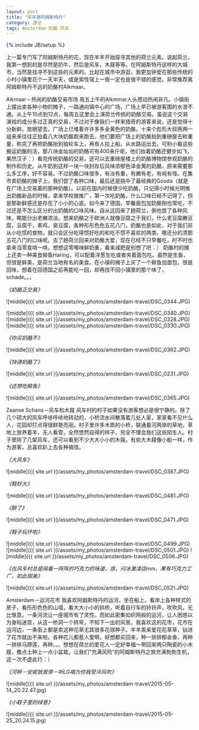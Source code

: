 ```yaml
---
layout: post
title: "羊羊游阿姆斯特丹"
category: 游记
tags: Amsterdam 奶酪 风车
---
```

{% include JB/setup %}

上一篇专门写了阿姆斯特丹的花，现在羊羊开始探寻其他的荷兰元素。说起荷兰，我第一想到的是尽然是奶牛，然后是风车，木屐等等。在阿姆斯特丹这样的大城市，当然是找寻不到这些的元素的。比起在城市中游逛，我更加钟爱在那些传统的小村小镇里花个一天半天，或是索性宿上一夜一定也是很不错的感觉。非常推荐离阿姆斯特丹不远的奶酪村Alkmaar。

Alkmaar－热闹的奶酪交易市场
周五上午的Alkmmar人头攒动热闹非凡。小镇街上摆出卖各种小物的摊子，一路通向镇中心的广场，广场上早已被游客围的水泄不通。从上午10点到12点，每周五这里会上演荷兰传统的奶酪交易。虽说这个交易演戏的成分多过正真的交易，不过对于像我们一样来猎奇的游客来说，还是觉得十分新鲜。放眼望去，广场上已堆着许许多多金黄色的奶酪。十来个彪形大叔两两一组来来往往正抬着八大块奶酪跑来跑去，他们要把广场上的奶酪抬到重磅屋去称重量，称完了再把奶酪抬到独轮车上，再有人拉上船，从水路运出去。可别小看这些搬运奶酪的活，那八块金灿灿的奶酪可有400来斤呢，他们抬着奶酪还健步如飞，果然汉子：）看完传统奶酪的交易，还可以去重磅屋楼上的奶酪博物馆参观奶酪的制作和历史。从牛奶到这样一块一块封存后风味浓郁色泽金黄的奶酪，原来需要那么多工序，好不容易。不过奶酪口味很多，有淡有重，有嫩有老，有纯有怪。在集市卖奶酪的摊子上，我们尝了各种口味，最后还是挑中了最经典的Gouda（就是在广场上交易着的那种奶酪）。以前在国内时候很少吃奶酪，只记得小时候光明推出奶酪新品的时候，拿来学校做推广，第一次吃奶酪，什么口味已经不记得了，但是那新鲜感还是存在了小小的心底。如今来了德国，早餐面包加奶酪倒也常吃，不过还是不怎么区分的出奶酪的口味风味。自从这回来了趟荷兰，倒也尝了各种风味，略能分出老嫩浓淡。想来奶酪之于欧洲人就像豆腐之于我们，什么老豆腐嫩豆腐，豆腐干，素鸡，臭豆腐，各种形形色色五花八门，奶酪也是如此，对于我们非从小吃惯的食物，就只会区分吃得惯好吃的和吃不惯不喜欢的两类，哪还分的清那五花八门的口味呢。去了趟荷兰回来对奶酪大爱，现在已经不只早餐吃，时不时也拿来当零食啃一啃，想想这零嘴味鲜奶重，看来减肥是别想了吧：）
奶酪村的摊上还卖一种美食鲱鱼Haring，可以配着洋葱生吃或者夹着面包吃。虽然是生鱼，但很是鲜美，是荷兰当地有名的美食。在小镇的摊子上买了一个鲱鱼加面包，很是回味，想着在回德国之前再能吃一回，却再找不回小镇里的那个味了，schade。。。

*《奶酪正交易》*

![middle]({{ site.url }}/assets/my_photos/amsterdam-travel/DSC_0344.JPG)

![middle]({{ site.url }}/assets/my_photos/amsterdam-travel/DSC_0340.JPG)
![middle]({{ site.url }}/assets/my_photos/amsterdam-travel/DSC_0328.JPG)
![middle]({{ site.url }}/assets/my_photos/amsterdam-travel/DSC_0330.JPG)

*《你买奶酪不》*

![middle]({{ site.url }}/assets/my_photos/amsterdam-travel/DSC_0362.JPG)

*《快递奶酪了》*

![middle]({{ site.url }}/assets/my_photos/amsterdam-travel/DSC_0231.JPG)

*《还想吃鲱鱼》*

![middle]({{ site.url }}/assets/my_photos/amsterdam-travel/DSC_0365.JPG)


Zaanse Schans－风车和木屐
风车村的村子如果没有游客想必是很宁静的。除了几个硕大的风车呼哧呼哧地转动的，小桥流水间散落着几处人家，家家看不见什么人，花园却打点得很鲜艳亮丽。村子里许多木质的小桥，联通着河两岸的草地，草地上放养着羊，无人看管，全然悠然自得的样子，完全不理会我们这些陌生人。村子里除了几架风车，还可以看到不少大大小小的木屐。有些大木屐像小船一样，作为游客，总喜欢趴上去各种搞怪。

*《大风车》*

![middle]({{ site.url }}/assets/my_photos/amsterdam-travel/DSC_0387.JPG)

*《鞋好大》*

![middle]({{ site.url }}/assets/my_photos/amsterdam-travel/DSC_0481.JPG)

*《醉了》*

![middle]({{ site.url }}/assets/my_photos/amsterdam-travel/DSC_0471.JPG)

*《鞋子玩坏啦》*

![middle]({{ site.url }}/assets/my_photos/amsterdam-travel/DSC_0499.JPG)
![middle]({{ site.url }}/assets/my_photos/amsterdam-travel/DSC_0501.JPG)
![middle]({{ site.url }}/assets/my_photos/amsterdam-travel/DSC_0506.JPG)

*《在风车村总是闻着一阵阵的巧克力的味道，惑，问冰激凌店mm，果有巧克力工厂，如此甜美》*

![middle]({{ site.url }}/assets/my_photos/amsterdam-travel/DSC_0521.JPG)



Amsterdam－运河花市
我喜欢阿姆斯特丹的运河，坐在船上，看岸上各种样式的房子，看形形色色的山墙，看大大小小的拱桥，听着自行车的铃铃声，吹吹风，无比惬意。一条河流让一座城市有了灵性。而如此密集如织网般的运河，让人困惑以为身陷迷宫，从这一桥洞一个转弯，不知下一出的风景。我喜欢这的花市，花市在运河边，一条街上都是卖这种花草尤其很多花球种子。羊羊素来爱花花草草，钻进了花市就出不来啦。各种花儿都惹人爱啊，好想都买回来，种一排排郁金香，再种一排排马蹄莲，再种。。。想想在荷兰的爱花人一定好幸福～带回来两只陶瓷的小木屐，撒点土种上一点小盆栽，让我们“充满风险”的阿姆斯特丹之旅充满勃勃生机，这一次不虚此行：）

*《河畔－安妮故居旁－听LG唱为你我受冷风吹》*

![middle]({{ site.url }}/assets/my_photos/amsterdam-travel/2015-05-14_20.22.47.jpg)


*《小鞋子里的绿意》*

![middle]({{ site.url }}/assets/my_photos/amsterdam-travel/2015-05-25_20.24.15.jpg)

